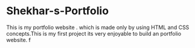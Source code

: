 # Shekhar-s-Portfolio
This is my portfolio website . which is  made only by using HTML and CSS concepts.This is my first project its very enjoyable to build an portfolio website. f 
